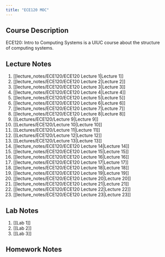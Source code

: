```yaml
---
title: "ECE120 MOC"
---
```

## Course Description
ECE120: Intro to Computing Systems is a UIUC course about the structure of computing systems.

## Lecture Notes
1. [[lecture_notes/ECE120/ECE120 Lecture 1|Lecture 1]]
2. [[lecture_notes/ECE120/ECE120 Lecture 2|Lecture 2]]
3. [[lecture_notes/ECE120/ECE120 Lecture 3|Lecture 3]]
4. [[lecture_notes/ECE120/ECE120 Lecture 4|Lecture 4]]
5. [[lecture_notes/ECE120/ECE120 Lecture 5|Lecture 5]]
6. [[lecture_notes/ECE120/ECE120 Lecture 6|Lecture 6]]
7. [[lecture_notes/ECE120/ECE120 Lecture 7|Lecture 7]]
8. [[lecture_notes/ECE120/ECE120 Lecture 8|Lecture 8]]
9. [[Lectures/ECE120/Lecture 9|Lecture 9]]
10. [[Lectures/ECE120/Lecture 10|Lecture 10]]
11. [[Lectures/ECE120/Lecture 11|Lecture 11]]
12. [[Lectures/ECE120/Lecture 12|Lecture 12]]
13. [[Lectures/ECE120/Lecture 13|Lecture 13]]
14. [[lecture_notes/ECE120/ECE120 Lecture 14|Lecture 14]]
15. [[lecture_notes/ECE120/ECE120 Lecture 15|Lecture 15]]
16. [[lecture_notes/ECE120/ECE120 Lecture 16|Lecture 16]]
17. [[lecture_notes/ECE120/ECE120 Lecture 17|Lecture 17]]
18. [[lecture_notes/ECE120/ECE120 Lecture 18|Lecture 18]]
19. [[lecture_notes/ECE120/ECE120 Lecture 19|Lecture 19]]
20. [[lecture_notes/ECE120/ECE120 Lecture 20|Lecture 20]]
21. [[lecture_notes/ECE120/ECE120 Lecture 21|Lecture 21]]
22. [[lecture_notes/ECE120/ECE120 Lecture 22|Lecture 22]]
23. [[lecture_notes/ECE120/ECE120 Lecture 23|Lecture 23]]

## Lab Notes
1. [[Lab 1]]
2. [[Lab 2]]
3. [[Lab 3]]

## Homework Notes
